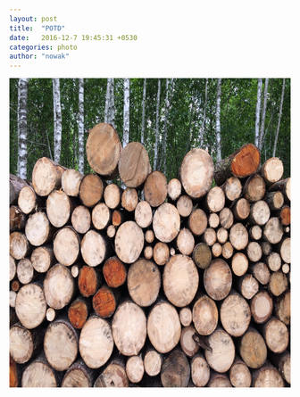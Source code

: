 ```yaml
---
layout: post
title:  "POTD"
date:   2016-12-7 19:45:31 +0530
categories: photo
author: "nowak"
---
```


<!-- 
![](/images/logs.jpg)
*caption* -->

<a href="{{site.url}}/data_science">
	<img src="/images/logs.jpg" alt="Drawing" style="width: 740px; height: 555px"/>
</a>